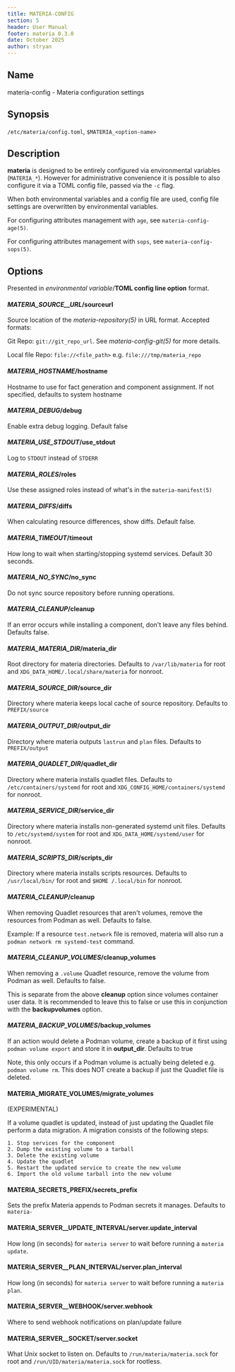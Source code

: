 ```yaml
---
title: MATERIA-CONFIG
section: 5
header: User Manual
footer: materia 0.3.0
date: October 2025
author: stryan
---
```


## Name
materia-config - Materia configuration settings

## Synopsis

`/etc/materia/config.toml`, `$MATERIA_<option-name>`

## Description

**materia** is designed to be entirely configured via environmental variables (`MATERIA_*`). However for administrative convenience it is possible to also configure it via a TOML config file, passed via the `-c` flag.

When both environmental variables and a config file are used, config file settings are overwritten by environmental variables.

For configuring attributes management with `age`, see `materia-config-age(5)`.

For configuring attributes management with `sops`, see `materia-config-sops(5)`.

## Options

Presented in *environmental variable*/**TOML config line option** format.

#### *MATERIA_SOURCE__URL*/**sourceurl**

  Source location of the *materia-repository(5)* in URL format. Accepted formats:

   Git Repo: `git://git_repo_url`. See *materia-config-git(5)* for more details.

   Local file Repo: `file://<file_path>` e.g. `file:///tmp/materia_repo`

#### *MATERIA_HOSTNAME*/**hostname**

Hostname to use for fact generation and component assignment. If not specified, defaults to system hostname

#### *MATERIA_DEBUG*/**debug**

Enable extra debug logging. Default false

#### *MATERIA_USE_STDOUT*/**use_stdout**

Log to `STDOUT` instead of `STDERR`

#### *MATERIA_ROLES*/**roles**

Use these assigned roles instead of what's in the `materia-manifest(5)`

#### *MATERIA_DIFFS*/**diffs**

When calculating resource differences, show diffs. Default false.

#### *MATERIA_TIMEOUT*/**timeout**

How long to wait when starting/stopping systemd services. Default 30 seconds.

#### *MATERIA_NO_SYNC*/**no_sync**

Do not sync source repository before running operations.

#### *MATERIA_CLEANUP*/**cleanup**

If an error occurs while installing a component, don't leave any files behind. Defaults false.

#### *MATERIA_MATERIA_DIR*/**materia_dir**

Root directory for materia directories. Defaults to `/var/lib/materia` for root and `XDG_DATA_HOME/.local/share/materia` for nonroot.

#### *MATERIA_SOURCE_DIR*/**source_dir**

Directory where materia keeps local cache of source repository. Defaults to `PREFIX/source`

#### *MATERIA_OUTPUT_DIR*/**output_dir**

Directory where materia outputs `lastrun` and `plan` files. Defaults to `PREFIX/output`

#### *MATERIA_QUADLET_DIR*/**quadlet_dir**

Directory where materia installs quadlet files. Defaults to `/etc/containers/systemd` for root and `XDG_CONFIG_HOME/containers/systemd` for nonroot.

#### *MATERIA_SERVICE_DIR*/**service_dir**

Directory where materia installs non-generated systemd unit files. Defaults to `/etc/systemd/system` for root and `XDG_DATA_HOME/systemd/user` for nonroot.

#### *MATERIA_SCRIPTS_DIR*/**scripts_dir**

Directory where materia installs scripts resources. Defaults to `/usr/local/bin/` for root and `$HOME /.local/bin` for nonroot.

#### *MATERIA_CLEANUP*/**cleanup**

When removing Quadlet resources that aren't volumes, remove the resources from Podman as well. Defaults to false.

Example: If a resource `test.network` file is removed, materia will also run a `podman network rm systemd-test` command.

#### *MATERIA_CLEANUP_VOLUMES*/**cleanup_volumes**

When removing a `.volume` Quadlet resource, remove the volume from Podman as well. Defaults to false.

This is separate from the above **cleanup** option since volumes container user data. It is recommended to leave this to false or use this in conjunction with the **backupvolumes** option.

#### *MATERIA_BACKUP_VOLUMES*/**backup_volumes**

If an action would delete a Podman volume, create a backup of it first using `podman volume export` and store it in **output_dir**. Defaults to true

Note, this only occurs if a Podman volume is actually being deleted e.g. `podman volume rm`. This does NOT create a backup if just the Quadlet file is deleted.

#### MATERIA_MIGRATE_VOLUMES/migrate_volumes

(EXPERIMENTAL)

If a volume quadlet is updated, instead of just updating the Quadlet file perform a data migration. A migration consists of the following steps:

    1. Stop services for the component
    2. Dump the existing volume to a tarball
    3. Delete the existing volume
    4. Update the quadlet
    5. Restart the updated service to create the new volume
    6. Import the old volume tarball into the new volume

#### MATERIA_SECRETS_PREFIX/secrets_prefix

Sets the prefix Materia appends to Podman secrets it manages. Defaults to `materia-`

#### MATERIA_SERVER__UPDATE_INTERVAL/server.update_interval

How long (in seconds) for `materia server` to wait before running a `materia update`.

#### MATERIA_SERVER__PLAN_INTERVAL/server.plan_interval

How long (in seconds) for `materia server` to wait before running a `materia plan`.

#### MATERIA_SERVER__WEBHOOK/server.webhook

Where to send webhook notifications on plan/update failure

#### MATERIA_SERVER__SOCKET/server.socket

What Unix socket to listen on. Defaults to `/run/materia/materia.sock` for root and `/run/UID/materia/materia.sock` for rootless.
